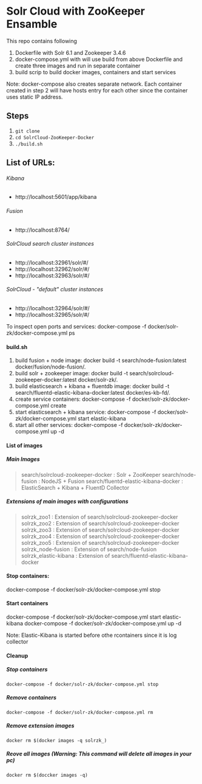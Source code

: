 # Solr Cloud with ZooKeeper Ensamble
This repo contains following

1. Dockerfile with Solr 6.1 and Zookeeper 3.4.6
2. docker-compose.yml with will use build from above Dockerfile and create three images and run in separate container
3. build scrip to build docker images, containers and start services

Note: docker-compose also creates separate network. Each container created in step 2 will have hosts entry for each other since the container uses static IP address.

## Steps

1. `git clone`
2. `cd SolrCloud-ZooKeeper-Docker`
3. `./build.sh`


## List of URLs:

###### Kibana
- http://localhost:5601/app/kibana

###### Fusion
- http://localhost:8764/

###### SolrCloud search cluster instances
- http://localhost:32961/solr/#/
- http://localhost:32962/solr/#/
- http://localhost:32963/solr/#/

###### SolrCloud - "default" cluster instances
- http://localhost:32964/solr/#/
- http://localhost:32965/solr/#/


To inspect open ports and services:
docker-compose -f docker/solr-zk/docker-compose.yml ps

#### build.sh
1. build fusion + node image: docker build -t search/node-fusion:latest docker/fusion/node-fusion/.
2. build solr + zookeeper image: docker build -t search/solrcloud-zookeeper-docker:latest docker/solr-zk/.
3. build elasticsearch + kibana + fluentdb image: docker build -t search/fluentd-elastic-kibana-docker:latest docker/es-kb-fd/.
4. create service containers: docker-compose -f docker/solr-zk/docker-compose.yml create
5. start elasticsearch + kibana service: docker-compose -f docker/solr-zk/docker-compose.yml start elastic-kibana
6. start all other services: docker-compose -f docker/solr-zk/docker-compose.yml up -d

#### List of images

##### Main Images
> search/solrcloud-zookeeper-docker     : Solr + ZooKeeper
> search/node-fusion                    : NodeJS + Fusion
> search/fluentd-elastic-kibana-docker  : ElasticSearch + Kibana + FluentD Collector

##### Extensions of main images with configurations
> solrzk_zoo1             : Extension of search/solrcloud-zookeeper-docker                
> solrzk_zoo2             : Extension of search/solrcloud-zookeeper-docker                
> solrzk_zoo3             : Extension of search/solrcloud-zookeeper-docker                
> solrzk_zoo4             : Extension of search/solrcloud-zookeeper-docker                
> solrzk_zoo5             : Extension of search/solrcloud-zookeeper-docker                
> solrzk_node-fusion      : Extension of search/node-fusion                
> solrzk_elastic-kibana   : Extension of search/fluentd-elastic-kibana-docker


#### Stop containers:
docker-compose -f docker/solr-zk/docker-compose.yml stop

#### Start containers
docker-compose -f docker/solr-zk/docker-compose.yml start elastic-kibana
docker-compose -f docker/solr-zk/docker-compose.yml up -d

Note: Elastic-Kibana is started before othe rcontainers since it is log collector

#### Cleanup

##### Stop containers
`docker-compose -f docker/solr-zk/docker-compose.yml stop`

##### Remove containers
`docker-compose -f docker/solr-zk/docker-compose.yml rm`

##### Remove extension images
`docker rm $(docker images -q solrzk_)`

##### Reove all images (Warning: This command will delete all images in your pc)
`docker rm $(doccker images -q)`
